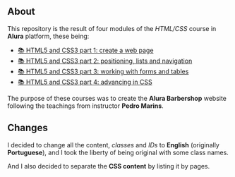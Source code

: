 ## About

This repository is the result of four modules of the *HTML/CSS* course in **Alura** platform, these being:

- [📚 HTML5 and CSS3 part 1: create a web page](https://cursos.alura.com.br/course/html5-css3-primeiros-passos)
- [📚 HTML5 and CSS3 part 2: positioning, lists and navigation](https://cursos.alura.com.br/course/html5-css3-posicionamento-listas-navegacao)
- [📚 HTML5 and CSS3 part 3: working with forms and tables](https://cursos.alura.com.br/course/html5-css3-formularios-tabelas)
- [📚 HTML5 and CSS3 part 4: advancing in CSS](https://cursos.alura.com.br/course/html5-css3-avancando-css)

The purpose of these courses was to create the **Alura Barbershop** website following the teachings from instructor **Pedro Marins**.

## Changes

I decided to change all the content, *classes* and *IDs* to **English** (originally **Portuguese**), and I took the liberty of being original with some class names.

And I also decided to separate the **CSS content** by listing it by pages.